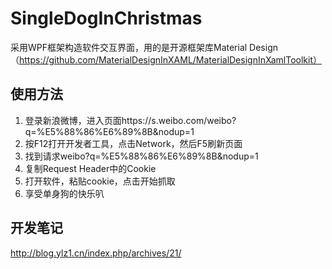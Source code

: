 # SingleDogInChristmas
采用WPF框架构造软件交互界面，用的是开源框架库Material Design（https://github.com/MaterialDesignInXAML/MaterialDesignInXamlToolkit）
## 使用方法 ##
 1. 登录新浪微博，进入页面https://s.weibo.com/weibo?q=%E5%88%86%E6%89%8B&nodup=1
 2. 按F12打开开发者工具，点击Network，然后F5刷新页面
 3. 找到请求weibo?q=%E5%88%86%E6%89%8B&nodup=1
 4. 复制Request Header中的Cookie
 5. 打开软件，粘贴cookie，点击开始抓取
 6. 享受单身狗的快乐叭
 
 ## 开发笔记
 http://blog.ylz1.cn/index.php/archives/21/